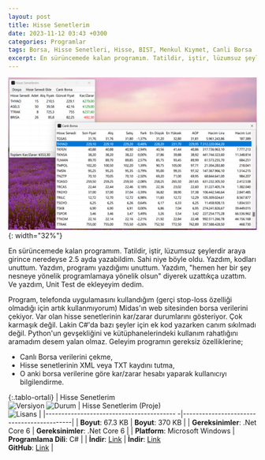```yaml
---
layout: post
title: Hisse Senetlerim
date: 2023-11-12 03:43 +0300
categories: Programlar
tags: Borsa, Hisse Senetleri, Hisse, BIST, Menkul Kıymet, Canli Borsa
excerpt: En sürüncemede kalan programım. Tatildir, iştir, lüzumsuz şeylerdir araya girince neredeyse 2.5 ayda yazabildim. Sahi niye böyle oldu. Yazdım, kodları unuttum. Yazdım, programı yazdığımı unuttum. Yazdım, "hemen her bir şey nesneye yönelik programlamaya yönelik olsun" diyerek uzattıkça uzattım. Ve yazdım, Unit Test de ekleyeyim dedim...
---
```


![hisse-senetlerim](/images/programlar/hisse-senetlerim.png){: width="32%"}

En sürüncemede kalan programım. Tatildir, iştir, lüzumsuz şeylerdir araya girince neredeyse 2.5 ayda yazabildim. Sahi niye böyle oldu. Yazdım, kodları unuttum. Yazdım, programı yazdığımı unuttum. Yazdım, "hemen her bir şey nesneye yönelik programlamaya yönelik olsun" diyerek uzattıkça uzattım. Ve yazdım, Unit Test de ekleyeyim dedim.

Program, telefonda uygulamasını kullandığım (gerçi stop-loss özelliği olmadığı için artık kullanmıyorum) Midas'ın web sitesinden borsa verilerini çekiyor. Var olan hisse senetlerinin kar/zarar durumlarını gösteriyor. Çok karmaşık değil. Lakin C#'da bazı şeyler için ek kod yazarken canım sıkılmadı değil. Python'un gevşekliğini ve kütüphanelerindeki kullanım rahatlığını aramadım desem yalan olmaz. Geleyim programın gereksiz özelliklerine;

- Canlı Borsa verilerini çekme,
- Hisse senetlerinin XML veya TXT kaydını tutma,
- O anki borsa verilerine göre kar/zarar hesabı yaparak kullanıcıyı bilgilendirme.

{:.tablo-ortali}
| Hisse Senetlerim <br>![Versiyon](https://img.shields.io/badge/Versiyon-1.00-blueviolet.svg?style=flat) ![Durum](https://img.shields.io/badge/Durum-Çalışıyor-success.svg?style=flat) | Hisse Senetlerim (Proje)<br>![Lisans](https://img.shields.io/badge/Lisans-MIT-blue.svg?style=flat) |
|----------------------------------------- -|-------------------------------------------|
| **Boyut**: 67.3 KB | **Boyut**: 370 KB |
| **Gereksinimler**: .Net Core 6 | **Gereksinimler**: .Net Core 6 |
| **Platform**: Microsoft Windows | **Programlama Dili**: C# |
| **İndir**: [Link](https://www.dropbox.com/scl/fi/q1s1vnhy33n4tsz748fo4/hisse-senetlerim.zip?rlkey=0706vacy48t1p14ta2oa1ou2f&dl=1) | **İndir**: [Link](https://www.dropbox.com/scl/fi/iol097mg2jmz4pr7yw8cq/hisse-senetlerim-proje.zip?rlkey=vcavr4cnlwokuepqigjbjtqey&dl=1) <br> **GitHub**: [Link](https://github.com/Umut-D/HisseSenetlerim) |
